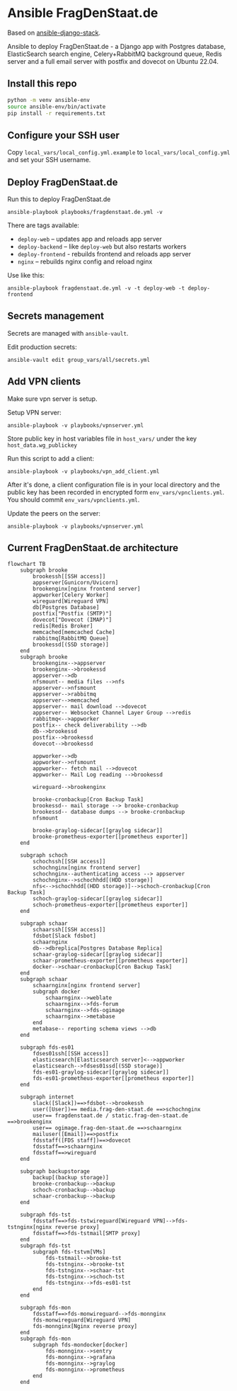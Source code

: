 # Ansible FragDenStaat.de

Based on [ansible-django-stack](https://github.com/jcalazan/ansible-django-stack).

Ansible to deploy FragDenStaat.de - a Django app with Postgres database, ElasticSearch search engine, Celery+RabbitMQ background queue, Redis server and a full email server with postfix and dovecot on Ubuntu 22.04.


## Install this repo

```bash
python -m venv ansible-env
source ansible-env/bin/activate
pip install -r requirements.txt
```

## Configure your SSH user

Copy `local_vars/local_config.yml.example` to `local_vars/local_config.yml` and set your SSH username.

## Deploy FragDenStaat.de

Run this to deploy FragDenStaat.de

    ansible-playbook playbooks/fragdenstaat.de.yml -v

There are tags available:

- `deploy-web` – updates app and reloads app server
- `deploy-backend` – like `deploy-web` but also restarts workers
- `deploy-frontend` - rebuilds frontend and reloads app server
- `nginx` – rebuilds nginx config and reload nginx

Use like this:

```
ansible-playbook fragdenstaat.de.yml -v -t deploy-web -t deploy-frontend
```

## Secrets management

Secrets are managed with `ansible-vault`.

Edit production secrets:

```
ansible-vault edit group_vars/all/secrets.yml
```

## Add VPN clients

Make sure vpn server is setup.

Setup VPN server:
```
ansible-playbook -v playbooks/vpnserver.yml
```

Store public key in host variables file in `host_vars/` under the key `host_data.wg_publickey`

Run this script to add a client:

```
ansible-playbook -v playbooks/vpn_add_client.yml
```

After it's done, a client configuration file is in your local directory and the public key has been recorded in encrypted form `env_vars/vpnclients.yml`.
You should commit `env_vars/vpnclients.yml`.

Update the peers on the server:

```
ansible-playbook -v playbooks/vpnserver.yml
```


## Current FragDenStaat.de architecture

```mermaid
flowchart TB
    subgraph brooke
        brookessh[[SSH access]]
        appserver[Gunicorn/Uvicorn]
        brookenginx[nginx frontend server]
        appworker[Celery Worker]
        wireguard[Wireguard VPN]
        db[Postgres Database]
        postfix["Postfix (SMTP)"]
        dovecot["Dovecot (IMAP)"]
        redis[Redis Broker]
        memcached[memcached Cache]
        rabbitmq[RabbitMQ Queue]
        brookessd[(SSD storage)]
    end
    subgraph brooke
        brookenginx-->appserver
        brookenginx-->brookessd
        appserver-->db
        nfsmount-- media files -->nfs
        appserver-->nfsmount
        appserver-->rabbitmq
        appserver-->memcached
        appserver-- mail download -->dovecot
        appserver-- Websocket Channel Layer Group -->redis
        rabbitmq<-->appworker
        postfix-- check deliverability -->db
        db-->brookessd
        postfix-->brookessd
        dovecot-->brookessd

        appworker-->db
        appworker-->nfsmount
        appworker-- fetch mail -->dovecot
        appworker-- Mail Log reading -->brookessd

        wireguard-->brookenginx

        brooke-cronbackup[Cron Backup Task]
        brookessd-- mail storage --> brooke-cronbackup
        brookessd-- database dumps --> brooke-cronbackup
        nfsmount

        brooke-graylog-sidecar[[graylog sidecar]]
        brooke-prometheus-exporter[[prometheus exporter]]
    end

    subgraph schoch
        schochssh[[SSH access]]
        schochnginx[nginx frontend server]
        schochnginx--authenticating access --> appserver
        schochnginx-->schochhdd[(HDD storage)]
        nfs<-->schochhdd[(HDD storage)]-->schoch-cronbackup[Cron Backup Task]
        schoch-graylog-sidecar[[graylog sidecar]]
        schoch-prometheus-exporter[[prometheus exporter]]
    end

    subgraph schaar
        schaarssh[[SSH access]]
        fdsbot[Slack fdsbot]
        schaarnginx
        db-->dbreplica[Postgres Database Replica]
        schaar-graylog-sidecar[[graylog sidecar]]
        schaar-prometheus-exporter[[prometheus exporter]]
        docker-->schaar-cronbackup[Cron Backup Task]
    end
    subgraph schaar
        schaarnginx[nginx frontend server]
        subgraph docker
            schaarnginx-->weblate
            schaarnginx-->fds-forum
            schaarnginx-->fds-ogimage
            schaarnginx-->metabase
        end
        metabase-- reporting schema views -->db
    end

    subgraph fds-es01
        fdses01ssh[[SSH access]]
        elasticsearch[Elasticsearch server]<-->appworker
        elasticsearch-->fdses01ssd[(SSD storage)]
        fds-es01-graylog-sidecar[[graylog sidecar]]
        fds-es01-prometheus-exporter[[prometheus exporter]]
    end

    subgraph internet
        slack([Slack])==>fdsbot-->brookessh
        user([User])== media.frag-den-staat.de ==>schochnginx
        user== fragdenstaat.de / static.frag-den-staat.de ==>brookenginx
        user== ogimage.frag-den-staat.de ==>schaarnginx
        mailuser([Email])==>postfix
        fdsstaff([FDS staff])==>dovecot
        fdsstaff==>schaarnginx
        fdsstaff==>wireguard
    end

    subgraph backupstorage
        backup[(backup storage)]
        brooke-cronbackup-->backup
        schoch-cronbackup-->backup
        schaar-cronbackup-->backup
    end

    subgraph fds-tst
        fdsstaff==>fds-tstwireguard[Wireguard VPN]-->fds-tstnginx[nginx reverse proxy]
        fdsstaff==>fds-tstmail[SMTP proxy]
    end
    subgraph fds-tst
        subgraph fds-tstvm[VMs]
            fds-tstmail-->brooke-tst
            fds-tstnginx-->brooke-tst
            fds-tstnginx-->schaar-tst
            fds-tstnginx-->schoch-tst
            fds-tstnginx-->fds-es01-tst
        end
    end

    subgraph fds-mon
        fdsstaff==>fds-monwireguard-->fds-monnginx
        fds-monwireguard[Wireguard VPN]
        fds-monnginx[Nginx reverse proxy]
    end
    subgraph fds-mon
        subgraph fds-mondocker[docker]
            fds-monnginx-->sentry
            fds-monnginx-->grafana
            fds-monnginx-->graylog
            fds-monnginx-->prometheus
        end
    end
```
